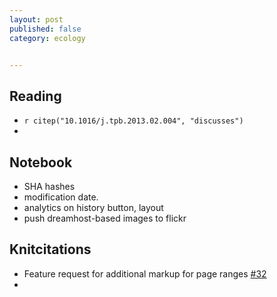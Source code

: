 ```yaml
---
layout: post
published: false
category: ecology


---
```



## Reading 

* `r citep("10.1016/j.tpb.2013.02.004", "discusses")`
* 

## Notebook

* SHA hashes 
* modification date. 
* analytics on history button, layout
* push dreamhost-based images to flickr

## Knitcitations

* Feature request for additional markup for page ranges [#32](https://github.com/cboettig/knitcitations/issues/32)
*  

